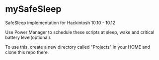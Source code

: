 # mySafeSleep
SafeSleep implementation for Hackintosh 10.10 - 10.12

Use Power Manager to schedule these scripts at sleep, wake and critical battery level(optional).

To use this, create a new directory called "Projects" in your HOME and clone this repo there.

[Power Manager]:https://www.dssw.co.uk/powermanager/
